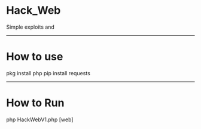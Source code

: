 # Hack_Web
Simple exploits and 
______________________
# How to use

pkg install php
pip install requests 
______________________
# How to Run

php HackWebV1.php [web]

